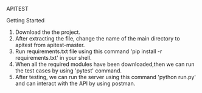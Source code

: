 APITEST


Getting Started
1. Download the the project.
2. After extracting the file, change the name of the main directory to apitest from apitest-master.
3. Run requirements.txt file using this command 'pip install -r requirements.txt' in your shell.
4. When all the required modules have been downloaded,then we can run the test cases by using 'pytest' command.
5. After testing, we can run the server using this command 'python run.py' and can interact with the API by using postman.

